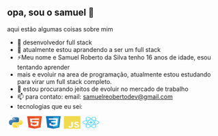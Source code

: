## opa, sou o samuel  👋

aqui estão algumas coisas sobre mim

- 🔭 desenvolvedor full stack 
- 🌱 atualmente estou aprandendo a ser um full stack
- ⚡Meu nome e Samuel Roberto da Silva tenho 16 anos de idade, esou tentando aprender
- mais e evoluir na area de programação, atualmente estou estudando para virar um full stack completo.
- 👯 estou procurando jeitos de evoluir no mercado de trabalho
- 📫 para contato: email: samuelreobertodev@gmail.com
- tecnologias que eu sei:
 <div>
   <img align="center" alt="Rafa-Python" height="30" width="40" src="https://raw.githubusercontent.com/devicons/devicon/master/icons/python/python-original.svg">
    <img align="center" alt="Rafa-HTML" height="30" width="40" src="https://raw.githubusercontent.com/devicons/devicon/master/icons/html5/html5-original.svg">
  <img align="center" alt="Rafa-CSS" height="30" width="40" src="https://raw.githubusercontent.com/devicons/devicon/master/icons/css3/css3-original.svg">
  <img align="center" alt="Rafa-Js" height="30" width="40" src="https://raw.githubusercontent.com/devicons/devicon/master/icons/javascript/javascript-plain.svg">
    <img align="center" alt="Rafa-React" height="30" width="40" src="https://raw.githubusercontent.com/devicons/devicon/master/icons/react/react-original.svg">
